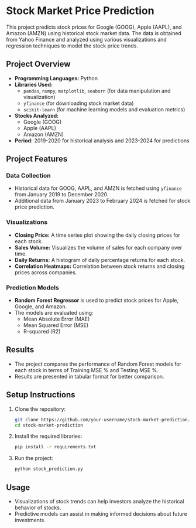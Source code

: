 # Stock Market Price Prediction

This project predicts stock prices for Google (GOOG), Apple (AAPL), and Amazon (AMZN) using historical stock market data. The data is obtained from Yahoo Finance and analyzed using various visualizations and regression techniques to model the stock price trends.

## Project Overview

- **Programming Languages:** Python
- **Libraries Used:** 
  - `pandas`, `numpy`, `matplotlib`, `seaborn` (for data manipulation and visualization)
  - `yfinance` (for downloading stock market data)
  - `scikit-learn` (for machine learning models and evaluation metrics)
- **Stocks Analyzed:** 
  - Google (GOOG)
  - Apple (AAPL)
  - Amazon (AMZN)
- **Period:** 2019-2020 for historical analysis and 2023-2024 for predictions

## Project Features

### Data Collection
- Historical data for GOOG, AAPL, and AMZN is fetched using `yfinance` from January 2019 to December 2020.
- Additional data from January 2023 to February 2024 is fetched for stock price prediction.

### Visualizations
- **Closing Price:** A time series plot showing the daily closing prices for each stock.
- **Sales Volume:** Visualizes the volume of sales for each company over time.
- **Daily Returns:** A histogram of daily percentage returns for each stock.
- **Correlation Heatmaps:** Correlation between stock returns and closing prices across companies.

### Prediction Models
- **Random Forest Regressor** is used to predict stock prices for Apple, Google, and Amazon.
- The models are evaluated using:
  - Mean Absolute Error (MAE)
  - Mean Squared Error (MSE)
  - R-squared (R2)
  
## Results
- The project compares the performance of Random Forest models for each stock in terms of Training MSE % and Testing MSE %.
- Results are presented in tabular format for better comparison.

## Setup Instructions

1. Clone the repository:
   ```bash
   git clone https://github.com/your-username/stock-market-prediction.git
   cd stock-market-prediction

2. Install the required libraries:
   ```bash
   pip install -r requirements.txt
   
3. Run the project:
   ```bash
   python stock_prediction.py

## Usage
- Visualizations of stock trends can help investors analyze the historical behavior of stocks.
- Predictive models can assist in making informed decisions about future investments.
